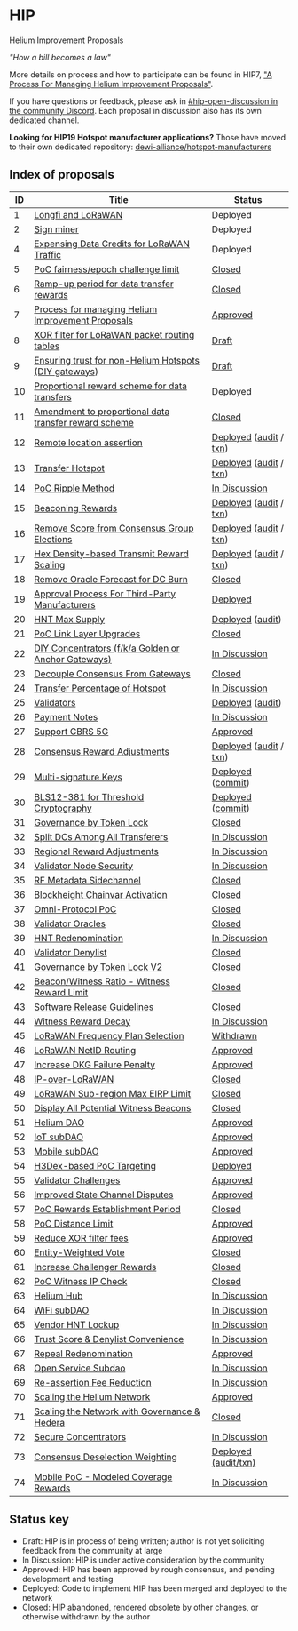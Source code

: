 # HIP

Helium Improvement Proposals

_"How a bill becomes a law"_

More details on process and how to participate can be found in HIP7,
["A Process For Managing Helium Improvement Proposals"](https://github.com/helium/HIP/blob/main/0007-managing-hip-process.md).

If you have questions or feedback, please ask in
[#hip-open-discussion in the community Discord](https://discord.gg/helium). Each proposal in
discussion also has its own dedicated channel.

**Looking for HIP19 Hotspot manufacturer applications?** Those have moved to their own dedicated
repository:
[dewi-alliance/hotspot-manufacturers](https://github.com/dewi-alliance/hotspot-manufacturers)

## Index of proposals

| ID  | Title                                                                                                                                                            | Status                                                                                                                                                                                                                      |
| --- | ---------------------------------------------------------------------------------------------------------------------------------------------------------------- | --------------------------------------------------------------------------------------------------------------------------------------------------------------------------------------------------------------------------- |
| 1   | [Longfi and LoRaWAN](https://github.com/helium/HIP/blob/main/0001-longfi-and-lorawan.md)                                                                         | Deployed                                                                                                                                                                                                                    |
| 2   | [Sign miner](https://github.com/helium/HIP/blob/main/0002-sign-miner.md)                                                                                         | Deployed                                                                                                                                                                                                                    |
| 4   | [Expensing Data Credits for LoRaWAN Traffic](https://github.com/helium/HIP/blob/main/0004-expensing-data-credits-for-lorawan.md)                                 | Deployed                                                                                                                                                                                                                    |
| 5   | [PoC fairness/epoch challenge limit](https://github.com/helium/HIP/blob/main/0005-poc-fairness.md)                                                               | [Closed](https://github.com/helium/HIP/issues/24#issuecomment-705308809)                                                                                                                                                    |
| 6   | [Ramp-up period for data transfer rewards](https://github.com/helium/HIP/blob/main/0006-reward-ramp-for-packets.md)                                              | [Closed](https://github.com/helium/HIP/pull/20)                                                                                                                                                                             |
| 7   | [Process for managing Helium Improvement Proposals](https://github.com/helium/HIP/blob/main/0007-managing-hip-process.md)                                        | [Approved](https://github.com/helium/HIP/issues/26)                                                                                                                                                                         |
| 8   | [XOR filter for LoRaWAN packet routing tables](https://github.com/helium/HIP/blob/c2f3ce61466b003731bb967959ca8b6e7706fca5/0008-lorawan-routing.md)              | [Draft](https://github.com/helium/HIP/pull/9)                                                                                                                                                                               |
| 9   | [Ensuring trust for non-Helium Hotspots (DIY gateways)](https://github.com/helium/HIP/blob/7b715a0614d4c529144e1d6c0083ee8b38c05b29/0009-non-helium-hotspots.md) | [Draft](https://github.com/helium/HIP/pull/15)                                                                                                                                                                              |
| 10  | [Proportional reward scheme for data transfers](https://github.com/helium/HIP/blob/main/0010-usage-based-data-transfer-rewards.md)                               | Deployed                                                                                                                                                                                                                    |
| 11  | [Amendment to proportional data transfer reward scheme](https://github.com/helium/HIP/blob/main/0011-usage-based-rewards-structure.md)                           | [Closed](https://github.com/helium/HIP/pull/49#issuecomment-705306806)                                                                                                                                                      |
| 12  | [Remote location assertion](https://github.com/helium/HIP/blob/main/0012-remote-location-assert.md)                                                              | [Deployed](https://github.com/helium/HIP/issues/39) ([audit](https://github.com/helium/miner/blob/master/audit/var-59.md) / [txn](https://explorer.helium.com/txns/B6SddkhG_OgayRYLfumkIUho1OpDYnqyzAA8Tkf0xzs))            |
| 13  | [Transfer Hotspot](https://github.com/helium/HIP/blob/main/0013-transfer-hotspot.md)                                                                             | [Deployed](https://github.com/helium/HIP/issues/43) ([audit](https://github.com/helium/miner/blob/master/audit/var-48.md) / [txn](https://explorer.helium.com/txns/DywtCExrXhTxv8VoDZl_hJDjQ2PUcov_AYrW98ZPpcg))            |
| 14  | [PoC Ripple Method](https://github.com/helium/HIP/blob/main/0014-poc-ripple-method.md)                                                                           | [In Discussion](https://github.com/helium/HIP/issues/50)                                                                                                                                                                    |
| 15  | [Beaconing Rewards](https://github.com/helium/HIP/blob/main/0015-beaconing-rewards.md)                                                                           | [Deployed](https://github.com/helium/blockchain-core/pull/662) ([audit](https://github.com/helium/miner/blob/master/audit/var-50.md) / [txn](https://explorer.helium.com/txns/vnEqwbKtFfFxXgYI_9L5Th0LRVkpJlsX-sQzZTh2VwY)) |
| 16  | [Remove Score from Consensus Group Elections](https://github.com/helium/HIP/blob/main/0016-random-consensus-group-election.md)                                   | [Deployed](https://github.com/helium/HIP/issues/55) ([audit](https://github.com/helium/miner/blob/master/audit/var-48.md) / [txn](https://explorer.helium.com/txns/DywtCExrXhTxv8VoDZl_hJDjQ2PUcov_AYrW98ZPpcg))            |
| 17  | [Hex Density-based Transmit Reward Scaling](https://github.com/helium/HIP/blob/main/0017-hex-density-based-transmit-reward-scaling.md)                           | [Deployed](https://github.com/helium/blockchain-core/pull/677) ([audit](https://github.com/helium/miner/blob/master/audit/var-50.md) / [txn](https://explorer.helium.com/txns/vnEqwbKtFfFxXgYI_9L5Th0LRVkpJlsX-sQzZTh2VwY)) |
| 18  | [Remove Oracle Forecast for DC Burn](https://github.com/helium/HIP/blob/main/0018-remove-oracle-forecast-for-dc-burn.md)                                         | [Closed](https://github.com/helium/HIP/issues/60)                                                                                                                                                                           |
| 19  | [Approval Process For Third-Party Manufacturers](https://github.com/helium/HIP/blob/main/0019-third-party-manufacturers.md)                                      | [Deployed](https://github.com/helium/HIP/issues/87)                                                                                                                                                                         |
| 20  | [HNT Max Supply](https://github.com/helium/HIP/blob/main/0020-hnt-max-supply.md)                                                                                 | [Deployed](https://github.com/helium/HIP/issues/73) ([audit](https://github.com/helium/miner/blob/master/audit/var-79.md))                                                                                                  |
| 21  | [PoC Link Layer Upgrades](https://github.com/helium/HIP/blob/main/0021-poc-link-layer.md)                                                                        | [Closed](https://github.com/helium/HIP/issues/78)                                                                                                                                                                           |
| 22  | [DIY Concentrators (f/k/a Golden or Anchor Gateways)](https://github.com/helium/HIP/blob/main/0022-diy-concentrators.md)                                         | [In Discussion](https://github.com/helium/HIP/issues/94)                                                                                                                                                                    |
| 23  | [Decouple Consensus From Gateways](https://github.com/helium/HIP/blob/main/0023-decouple-consensus-from-gateways.md)                                             | [Closed](https://github.com/helium/HIP/issues/101)                                                                                                                                                                          |
| 24  | [Transfer Percentage of Hotspot](https://github.com/helium/HIP/blob/main/0024-reward-splitting.md)                                                               | [In Discussion](https://github.com/helium/HIP/issues/105)                                                                                                                                                                   |
| 25  | [Validators](https://github.com/helium/HIP/blob/main/0025-validators.md)                                                                                         | [Deployed](https://github.com/helium/HIP/issues/111) ([audit](https://github.com/helium/miner/blob/master/audit/var-70.md))                                                                                                 |
| 26  | [Payment Notes](https://github.com/helium/HIP/blob/main/0026-payment-notes.md)                                                                                   | [In Discussion](https://github.com/helium/HIP/issues/125)                                                                                                                                                                   |
| 27  | [Support CBRS 5G](https://github.com/helium/HIP/blob/main/0027-cbrs-5g-support.md)                                                                               | [Approved](https://github.com/helium/HIP/pull/133)                                                                                                                                                                          |
| 28  | [Consensus Reward Adjustments](https://github.com/helium/HIP/blob/main/0028-consensus-reward-adjustments.md)                                                     | [Deployed](https://github.com/helium/HIP/issues/140) ([audit](https://github.com/helium/miner/blob/master/audit/var-84.md) / [txn](https://explorer.helium.com/txns/siOPX2IFSh9ey2U0X18BiDsPJHrgxQ0_YKleY4Vyew4))           |
| 29  | [Multi-signature Keys](https://github.com/helium/HIP/blob/main/0029-multisignature-keys.md)                                                                      | [Deployed](https://github.com/helium/HIP/issues/157) ([commit](https://github.com/helium/miner/commit/b038f24c8ea801c2062644c7cd682832919b25b0))                                                                            |
| 30  | [BLS12-381 for Threshold Cryptography](https://github.com/helium/HIP/blob/main/0030-update-threshold-cryptography.md)                                            | [Deployed](https://github.com/helium/HIP/issues/158) ([commit](https://github.com/helium/miner/commit/b038f24c8ea801c2062644c7cd682832919b25b0))                                                                            |
| 31  | [Governance by Token Lock](https://github.com/helium/HIP/blob/main/0031-governance-by-token-lock.md)                                                             | [Closed](https://github.com/helium/HIP/issues/183)                                                                                                                                                                          |
| 32  | [Split DCs Among All Transferers](https://github.com/helium/HIP/blob/main/0032-split-dcs.md)                                                                     | [In Discussion](https://github.com/helium/HIP/issues/221)                                                                                                                                                                   |
| 33  | [Regional Reward Adjustments](https://github.com/helium/HIP/blob/main/0033-regional-reward-adjustments.md)                                                       | [In Discussion](https://github.com/helium/HIP/issues/222)                                                                                                                                                                   |
| 34  | [Validator Node Security](https://github.com/helium/HIP/blob/main/0034-validator-node-security.md)                                                               | [In Discussion](https://github.com/helium/HIP/issues/223)                                                                                                                                                                   |
| 35  | [RF Metadata Sidechannel](https://github.com/helium/HIP/blob/main/0035-safe-rf-metadata-side-channel.md)                                                         | [Closed](https://github.com/helium/HIP/issues/250)                                                                                                                                                                          |
| 36  | [Blockheight Chainvar Activation](https://github.com/helium/HIP/blob/main/0036-blockheights-instead-of-time.md)                                                  | [Closed](https://github.com/helium/HIP/issues/260)                                                                                                                                                                          |
| 37  | [Omni-Protocol PoC](https://github.com/helium/HIP/blob/main/0037-omni-protocol-poc.md)                                                                           | [Closed](https://github.com/helium/HIP/issues/271)                                                                                                                                                                          |
| 38  | [Validator Oracles](https://github.com/helium/HIP/blob/main/0038-validator-oracles.md)                                                                           | [Closed](https://github.com/helium/HIP/issues/282)                                                                                                                                                                          |
| 39  | [HNT Redenomination](https://github.com/helium/HIP/blob/main/0039-hnt-redenomination.md)                                                                         | [In Discussion](https://github.com/helium/HIP/issues/283)                                                                                                                                                                   |
| 40  | [Validator Denylist](https://github.com/helium/HIP/blob/main/0040-validator-denylist.md)                                                                         | [Closed](https://github.com/helium/HIP/issues/285)                                                                                                                                                                          |
| 41  | [Governance by Token Lock V2](https://github.com/helium/HIP/blob/main/0041-governance-by-token-lock-v2.md)                                                       | [Closed](https://github.com/helium/HIP/issues/302)                                                                                                                                                                          |
| 42  | [Beacon/Witness Ratio - Witness Reward Limit](https://github.com/helium/HIP/blob/main/0042-beacon-witness-ratio-witness-reward-limit.md)                         | [Closed](https://github.com/helium/HIP/issues/303)                                                                                                                                                                          |
| 43  | [Software Release Guidelines](https://github.com/helium/HIP/blob/main/0043-software-release-guidelines.md)                                                       | [Closed](https://github.com/helium/HIP/issues/309)                                                                                                                                                                          |
| 44  | [Witness Reward Decay](https://github.com/helium/HIP/blob/main/0044-witness-decay.md)                                                                            | [In Discussion](https://github.com/helium/HIP/issues/310)                                                                                                                                                                   |
| 45  | [LoRaWAN Frequency Plan Selection](https://github.com/helium/HIP/blob/main/0045-lorawan-frequency-plan-selection.md)                                             | [Withdrawn](https://github.com/helium/HIP/issues/311)                                                                                                                                                                       |
| 46  | [LoRaWAN NetID Routing](https://github.com/helium/HIP/blob/main/0046-lorawan-netid-routing.md)                                                                   | [Approved](https://github.com/helium/HIP/issues/312)                                                                                                                                                                        |
| 47  | [Increase DKG Failure Penalty](https://github.com/helium/HIP/blob/main/0047-increase-dkg-penalty.md)                                                             | [Approved](https://github.com/helium/HIP/issues/313)                                                                                                                                                                        |
| 48  | [IP-over-LoRaWAN](https://github.com/helium/HIP/blob/main/0048-ip-support.md)                                                                                    | [Closed](https://github.com/helium/HIP/issues/319)                                                                                                                                                                          |
| 49  | [LoRaWAN Sub-region Max EIRP Limit](https://github.com/helium/HIP/blob/main/0049-max-eirp-adjustment.md)                                                         | [Closed](https://github.com/helium/HIP/issues/327)                                                                                                                                                                          |
| 50  | [Display All Potential Witness Beacons](https://github.com/helium/HIP/blob/main/0050-display-all-potential-beacon-witnesses.md)                                  | [Closed](https://github.com/helium/HIP/issues/331)                                                                                                                                                                          |
| 51  | [Helium DAO](https://github.com/helium/HIP/blob/main/0051-helium-dao.md)                                                                                         | [Approved](https://github.com/helium/HIP/issues/336)                                                                                                                                                                        |
| 52  | [IoT subDAO](https://github.com/helium/HIP/blob/main/0052-iot-dao.md)                                                                                            | [Approved](https://github.com/helium/HIP/issues/338)                                                                                                                                                                        |
| 53  | [Mobile subDAO](https://github.com/helium/HIP/blob/main/0053-mobile-dao.md)                                                                                      | [Approved](https://github.com/helium/HIP/issues/345)                                                                                                                                                                        |
| 54  | [H3Dex-based PoC Targeting](https://github.com/helium/HIP/blob/main/0054-h3dex-targeting.md)                                                                     | [Deployed](https://github.com/helium/HIP/issues/347)                                                                                                                                                                        |
| 55  | [Validator Challenges](https://github.com/helium/HIP/blob/main/0055-validator-challenges.md)                                                                     | [Approved](https://github.com/helium/HIP/issues/362)                                                                                                                                                                        |
| 56  | [Improved State Channel Disputes](https://github.com/helium/HIP/blob/main/0056-state-channel-dispute-strategy.md)                                                | [Approved](https://github.com/helium/HIP/issues/369)                                                                                                                                                                        |
| 57  | [PoC Rewards Establishment Period](https://github.com/helium/HIP/blob/main/0057-poc-rewards-establishment-period.md)                                             | [Closed](https://github.com/helium/HIP/issues/376)                                                                                                                                                                          |
| 58  | [PoC Distance Limit](https://github.com/helium/HIP/blob/main/0058-poc-distance-limit.md)                                                                         | [Approved](https://github.com/helium/HIP/issues/384)                                                                                                                                                                        |
| 59  | [Reduce XOR filter fees](https://github.com/helium/HIP/blob/main/0059-reduce-xor-filter-fees.md)                                                                 | [Approved](https://github.com/helium/HIP/issues/391)                                                                                                                                                                        |
| 60  | [Entity-Weighted Vote](https://github.com/helium/HIP/blob/main/0060-entity-weighted-vote.md)                                                                     | [Closed](https://github.com/helium/HIP/issues/399)                                                                                                                                                                          |
| 61  | [Increase Challenger Rewards](https://github.com/helium/HIP/blob/main/0061-increase-challenger-rewards.md)                                                       | [Closed](https://github.com/helium/HIP/issues/421)                                                                                                                                                                          |
| 62  | [PoC Witness IP Check](https://github.com/helium/HIP/blob/main/0062-poc-witness-ip-check.md)                                                                     | [Closed](https://github.com/helium/HIP/issues/422)                                                                                                                                                                          |
| 63  | [Helium Hub](https://github.com/helium/HIP/blob/main/0063-helium-hub.md)                                                                                         | [In Discussion](https://github.com/helium/HIP/issues/423)                                                                                                                                                                   |
| 64  | [WiFi subDAO](https://github.com/helium/HIP/blob/main/0064-wifi-dao.md)                                                                                          | [In Discussion](https://github.com/helium/HIP/issues/424)                                                                                                                                                                   |
| 65  | [Vendor HNT Lockup](https://github.com/helium/HIP/blob/main/0065-vendor-token-lockup.md)                                                                         | [In Discussion](https://github.com/helium/HIP/issues/437)                                                                                                                                                                   |
| 66  | [Trust Score & Denylist Convenience](https://github.com/helium/HIP/blob/main/0066-trust-score-and-denylist-convenience.md)                                       | [In Discussion](https://github.com/helium/HIP/issues/438)                                                                                                                                                                   |
| 67  | [Repeal Redenomination](https://github.com/helium/HIP/blob/main/0067-repeal-redenomination.md)                                                                   | [Approved](https://github.com/helium/HIP/issues/456)                                                                                                                                                                        |
| 68  | [Open Service Subdao](https://github.com/helium/HIP/blob/main/0068-open-service-subdao.md)                                                                       | [In Discussion](https://github.com/helium/HIP/issues/457)                                                                                                                                                                   |
| 69  | [Re-assertion Fee Reduction](https://github.com/helium/HIP/blob/main/0069-reassertion-fee-reduction.md)                                                          | [In Discussion](https://github.com/helium/HIP/issues/458)                                                                                                                                                                   |
| 70  | [Scaling the Helium Network](https://github.com/helium/HIP/blob/main/0070-scaling-helium.md)                                                                     | [Approved](https://github.com/helium/HIP/issues/471)                                                                                                                                                                        |
| 71  | [Scaling the Network with Governance & Hedera](https://github.com/helium/HIP/blob/main/0071-scaling-with-governance-hedera.md)                                   | [Closed](https://github.com/helium/HIP/issues/480)                                                                                                                                                                          |
| 72  | [Secure Concentrators](https://github.com/helium/HIP/blob/main/0072-secure-concentrators.md)                                                                     | [In Discussion](https://github.com/helium/HIP/issues/489)                                                                                                                                                                   |
| 73  | [Consensus Deselection Weighting](https://github.com/helium/HIP/blob/main/0073-consensus-deselection-history-weight.md)                                          | [Deployed (audit/txn)](https://github.com/helium/HIP/issues/491)                                                                                                                                                            |
| 74  | [Mobile PoC - Modeled Coverage Rewards](https://github.com/helium/HIP/blob/main/0074-mobile-poc-modeled-coverage-rewards.md)                                     | [In Discussion](https://github.com/helium/HIP/issues/504)                                                                                                                                                                   |

## Status key

- Draft: HIP is in process of being written; author is not yet soliciting feedback from the
  community at large
- In Discussion: HIP is under active consideration by the community
- Approved: HIP has been approved by rough consensus, and pending development and testing
- Deployed: Code to implement HIP has been merged and deployed to the network
- Closed: HIP abandoned, rendered obsolete by other changes, or otherwise withdrawn by the author
